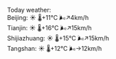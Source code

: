 Today weather:  
Beijing: ☀️   🌡️+11°C 🌬️↗4km/h  
Tianjin: ☀️   🌡️+16°C 🌬️↗15km/h  
Shijiazhuang: ☀️   🌡️+15°C 🌬️↗15km/h  
Tangshan: ☀️   🌡️+12°C 🌬️→12km/h  
